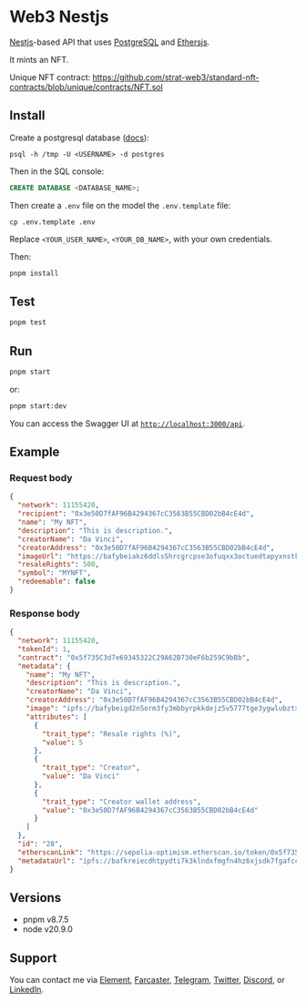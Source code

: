 # Web3 Nestjs

[Nestjs](https://nestjs.com/)-based API that uses [PostgreSQL](https://www.postgresql.org/) and [Ethersjs](https://docs.ethers.org/).

It mints an NFT. 

Unique NFT contract: https://github.com/strat-web3/standard-nft-contracts/blob/unique/contracts/NFT.sol

## Install

Create a postgresql database ([docs](https://www.postgresql.org/docs/current/)): 

```shell
psql -h /tmp -U <USERNAME> -d postgres
```

Then in the SQL console:

```sql
CREATE DATABASE <DATABASE_NAME>;
```

Then create a `.env` file on the model the `.env.template` file: 

```
cp .env.template .env
```

Replace `<YOUR_USER_NAME>`, `<YOUR_DB_NAME>`, with your own credentials. 

Then: 

```bash
pnpm install
```

## Test

```bash
pnpm test
```

## Run

```bash
pnpm start
```

or:

```bash
pnpm start:dev
```

You can access the Swagger UI at [`http://localhost:3000/api`](http://localhost:3000/api).

## Example 

### Request body

```json
{
  "network": 11155420,
  "recipient": "0x3e50D7fAF96B4294367cC3563B55CBD02bB4cE4d",
  "name": "My NFT",
  "description": "This is description.",
  "creatorName": "Da Vinci",
  "creatorAddress": "0x3e50D7fAF96B4294367cC3563B55CBD02bB4cE4d",
  "imageUrl": "https://bafybeiakz6ddls5hrcgrcpse3ofuqxx3octuedtapyxnstktyoadtwjjqi.ipfs.w3s.link/",
  "resaleRights": 500,
  "symbol": "MYNFT",
  "redeemable": false
}
```

### Response body

```json
{
  "network": 11155420,
  "tokenId": 1,
  "contract": "0x5f735C3d7e69345322C29A62B730eF6b259C9bBb",
  "metadata": {
    "name": "My NFT",
    "description": "This is description.",
    "creatorName": "Da Vinci",
    "creatorAddress": "0x3e50D7fAF96B4294367cC3563B55CBD02bB4cE4d",
    "image": "ipfs://bafybeigd2n5orm3fy3mbbyrpkkdejz5v5777tge3ygwlubztxgolo2i264",
    "attributes": [
      {
        "trait_type": "Resale rights (%)",
        "value": 5
      },
      {
        "trait_type": "Creator",
        "value": "Da Vinci"
      },
      {
        "trait_type": "Creator wallet address",
        "value": "0x3e50D7fAF96B4294367cC3563B55CBD02bB4cE4d"
      }
    ]
  },
  "id": "28",
  "etherscanLink": "https://sepolia-optimism.etherscan.io/token/0x5f735C3d7e69345322C29A62B730eF6b259C9bBb?a=1",
  "metadataUrl": "ipfs://bafkreiecdhtpydti7k3klndxfmgfn4hz6xjsdk7fgafcclgg3yhhrusqmy"
}
```

## Versions

- pnpm v8.7.5
- node v20.9.0

## Support

You can contact me via [Element](https://matrix.to/#/@julienbrg:matrix.org), [Farcaster](https://warpcast.com/julien-), [Telegram](https://t.me/julienbrg), [Twitter](https://twitter.com/julienbrg), [Discord](https://discordapp.com/users/julienbrg), or [LinkedIn](https://www.linkedin.com/in/julienberanger/).